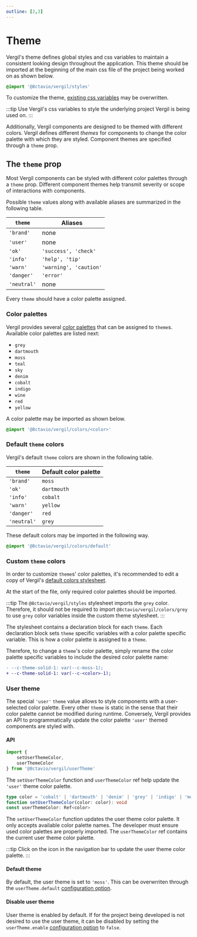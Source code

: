 ```yaml
---
outline: [2,3]
---
```


<script setup>
import { Icon } from '@8ctavio/vergil/components'
</script>

# Theme

Vergil's theme defines global styles and css variables to maintain a consistent looking design throughout the application. This theme should be imported at the beginning of the main css file of the project being worked on as shown below.

```css
@import '@8ctavio/vergil/styles'
```

To customize the theme, [existing css variables](https://github.com/8ctavio/vergil/blob/main/packages/core/styles/main.css) may be overwritten.

:::tip
Use Vergil's css variables to style the underlying project Vergil is being used on.
:::

Additionally, Vergil components are designed to be themed with different colors. Vergil defines different *themes* for components to change the color palette with which they are styled. Component themes are specified through a `theme` prop.

## The `theme` prop

Most Vergil components can be styled with different color palettes through a `theme` prop. Different component themes help transmit severity or scope of interactions with components.

Possible `theme` values along with available aliases are summarized in the following table.

| `theme` | Aliases |
| ------- | ------- |
| `'brand'` | none |
| `'user'` | none |
| `'ok'` | `'success', 'check'` |
| `'info'` | `'help', 'tip'` |
| `'warn'` | `'warning', 'caution'` |
| `'danger'` | `'error'` |
| `'neutral'` | none |

Every `theme` should have a color palette assigned.

### Color palettes

Vergil provides several [color palettes](https://github.com/8ctavio/vergil/tree/main/packages/core/styles/colors) that can be assigned to `theme`s. Available color palettes are listed next:

- `grey`
- `dartmouth`
- `moss`
- `teal`
- `sky`
- `denim`
- `cobalt`
- `indigo`
- `wine`
- `red`
- `yellow`

A color palette may be imported as shown below.

```css
@import '@8ctavio/vergil/colors/<color>'
```

### Default `theme` colors

Vergil's default `theme` colors are shown in the following table.

| `theme` | Default color palette |
| ------- | ------- |
| `'brand'` | `moss` |
| `'ok'` | `dartmouth` |
| `'info'` | `cobalt` |
| `'warn'` | `yellow` |
| `'danger'` | `red` |
| `'neutral'` | `grey` |

These default colors may be imported in the following way.

```css
@import '@8ctavio/vergil/colors/default'
```

### Custom `theme` colors

In order to customize `theme`s' color palettes, it's recommended to edit a copy of Vergil's [default colors stylesheet](https://github.com/8ctavio/vergil/blob/main/packages/core/styles/default.css).

At the start of the file, only required color palettes should be imported.

:::tip
The `@8ctavio/vergil/styles` stylesheet imports the `grey` color. Therefore, it should not be required to import `@8ctavio/vergil/colors/grey` to use `grey` color variables inside the custom theme stylesheet.
:::

The stylesheet contains a declaration block for each `theme`. Each declaration block sets `theme` specific variables with a color palette specific variable. This is how a color palette is assigned to a `theme`.

Therefore, to change a `theme`'s color palette, simply rename the color palette specific variables to include the desired color palette name:

```diff
- --c-theme-solid-1: var(--c-moss-1);
+ --c-theme-solid-1: var(--c-<color>-1);
```

### User theme

The special `'user'` `theme` value allows to style components with a user-selected color palette. Every other `theme` is static in the sense that their color palette cannot be modified during runtime. Conversely, Vergil provides an API to programmatically update the color palette `'user'` themed components are styled with.

#### API

```js
import {
    setUserThemeColor,
    userThemeColor
} from '@8ctavio/vergil/userTheme'
```

The `setUserThemeColor` function and `userThemeColor` ref help update the `'user'` theme color palette.

```ts
type color = 'cobalt' | 'dartmouth' | 'denim' | 'grey' | 'indigo' | 'moss' | 'red' | 'sky' | 'teal' | 'wine' | 'yellow'
function setUserThemeColor(color: color): void
const userThemeColor: Ref<color>
```

The `setUserThemeColor` function updates the user theme color palette. It only accepts available color palette names. The developer must ensure used color palettes are properly imported. The `userThemeColor` ref contains the current user theme color palette.

:::tip
Click on the <Icon code="style"/> icon in the navigation bar to update the user theme color palette.
:::

#### Default theme

By default, the user theme is set to `'moss'`. This can be overwrriten through the `userTheme.default` [configuration option](/configuration).

#### Disable user theme

User theme is enabled by default. If for the project being developed is not desired to use the user theme, it can be disabled by setting the `userTheme.enable` [configuration option](/configuration) to `false`.

<style scoped>
.icon{
    display: inline-block;
    padding: 0 5px;
    font-size: 1.2em;
    color: var(--c-moss-1);
}
</style>
